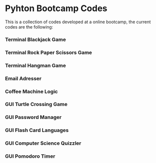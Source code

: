 # Pyhton Bootcamp Codes 

This is a collection of codes developed at a online bootcamp, the current codes are the following:

### Terminal Blackjack Game
### Terminal Rock Paper Scissors Game
### Terminal Hangman Game
### Email Adresser
### Coffee Machine Logic
### GUI Turtle Crossing Game
### GUI Password Manager
### GUI Flash Card Languages
### GUI Computer Science Quizzler 
### GUI Pomodoro Timer 


